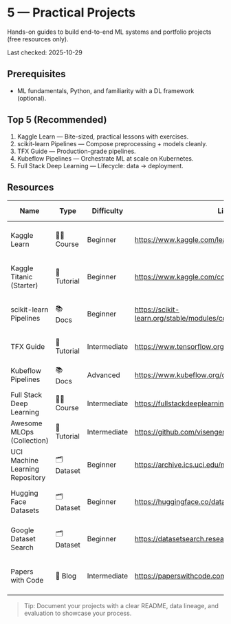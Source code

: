 # 5 — Practical Projects

Hands-on guides to build end-to-end ML systems and portfolio projects (free resources only).

Last checked: 2025-10-29

## Prerequisites

- ML fundamentals, Python, and familiarity with a DL framework (optional).

## Top 5 (Recommended)

1. Kaggle Learn — Bite-sized, practical lessons with exercises.  
2. scikit-learn Pipelines — Compose preprocessing + models cleanly.  
3. TFX Guide — Production-grade pipelines.  
4. Kubeflow Pipelines — Orchestrate ML at scale on Kubernetes.  
5. Full Stack Deep Learning — Lifecycle: data → deployment.

## Resources

| Name | Type | Difficulty | Link | Summary | Last Checked |
|---|---|---|---|---|---|
| Kaggle Learn | 🧑‍🏫 Course | Beginner | https://www.kaggle.com/learn | Bite-sized tracks for Python, ML, DL. | 2025-10-29 |
| Kaggle Titanic (Starter) | 📝 Tutorial | Beginner | https://www.kaggle.com/competitions/titanic | Classic starter with community notebooks. | 2025-10-29 |
| scikit-learn Pipelines | 📚 Docs | Beginner | https://scikit-learn.org/stable/modules/compose.html#pipeline | Compose preprocessing and models into pipelines. | 2025-10-29 |
| TFX Guide | 📝 Tutorial | Intermediate | https://www.tensorflow.org/tfx/guide | Production ML pipelines with TFX. | 2025-10-29 |
| Kubeflow Pipelines | 📚 Docs | Advanced | https://www.kubeflow.org/docs/components/pipelines/ | Orchestrate pipelines on Kubernetes. | 2025-10-29 |
| Full Stack Deep Learning | 🧑‍🏫 Course | Intermediate | https://fullstackdeeplearning.com/ | Practical ML lifecycle and MLOps. | 2025-10-29 |
| Awesome MLOps (Collection) | 📝 Tutorial | Intermediate | https://github.com/visenger/awesome-mlops | Curated OSS MLOps tools and articles. | 2025-10-29 |
| UCI Machine Learning Repository | 🗂️ Dataset | Beginner | https://archive.ics.uci.edu/ml/index.php | Classic curated datasets for ML tasks. | 2025-10-29 |
| Hugging Face Datasets | 🗂️ Dataset | Beginner | https://huggingface.co/datasets | Community datasets with loaders and metadata. | 2025-10-29 |
| Google Dataset Search | 🗂️ Dataset | Beginner | https://datasetsearch.research.google.com/ | Discover datasets across the web. | 2025-10-29 |
| Papers with Code | 📰 Blog | Intermediate | https://paperswithcode.com/ | Track SOTA and code links across tasks. | 2025-10-29 |

> Tip: Document your projects with a clear README, data lineage, and evaluation to showcase your process.
